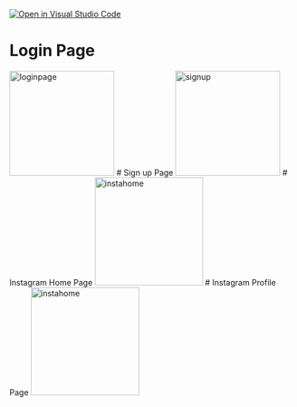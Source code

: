 [![Open in Visual Studio Code](https://classroom.github.com/assets/open-in-vscode-f059dc9a6f8d3a56e377f745f24479a46679e63a5d9fe6f495e02850cd0d8118.svg)](https://classroom.github.com/online_ide?assignment_repo_id=7284275&assignment_repo_type=AssignmentRepo)
# Login Page
<img width="185" alt="loginpage" src="https://user-images.githubusercontent.com/41037355/157673603-fe740e06-f802-4861-9df5-2a5184da5ff3.png">
# Sign up Page
<img width="185" alt="signup" src="https://user-images.githubusercontent.com/41037355/157673854-db3e75ed-8937-432e-8f5d-dbb7372d4ecf.png">
# Instagram Home Page
<img width="191" alt="instahome" src="https://user-images.githubusercontent.com/41037355/157674060-ebbfe7ba-d297-4c16-a6bc-ed49ef6a7854.png">
# Instagram Profile Page
<img width="191" alt="instahome" src="https://user-images.githubusercontent.com/41037355/157674060-ebbfe7ba-d297-4c16-a6bc-ed49ef6a7854.png">
